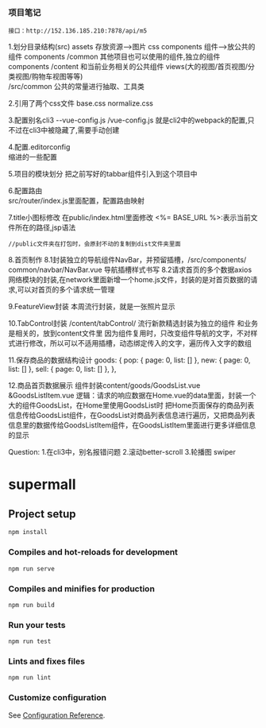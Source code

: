 ### 项目笔记
	接口：http://152.136.185.210:7878/api/m5
1.划分目录结构(src)
	assets  存放资源-->图片 css 
	components 组件-->放公共的组件
	components /common 其他项目也可以使用的组件,独立的组件
	components /content 和当前业务相关的公共组件
	views(大的视图/首页视图/分类视图/购物车视图等等)    
	/src/common  公共的常量进行抽取、工具类

2.引用了两个css文件
	base.css
	normalize.css

3.配置别名cli3	--vue-config.js
	/vue-config.js
	就是cli2中的webpack的配置,只不过在cli3中被隐藏了,需要手动创建

4.配置.editorconfig  
	缩进的一些配置

5.项目的模块划分
	把之前写好的tabbar组件引入到这个项目中

6.配置路由	
	src/router/index.js里面配置，配置路由映射

7.title小图标修改
	在public/index.html里面修改
	<link rel="icon" href="<%= BASE_URL %>favicon.ico">
	<%= BASE_URL %>:表示当前文件所在的路径,jsp语法

	//public文件夹在打包时，会原封不动的复制到dist文件夹里面

8.首页制作
	8.1封装独立的导航组件NavBar，并预留插槽，/src/components/			 common/navbar/NavBar.vue
		 导航插槽样式书写
	8.2请求首页的多个数据axios
		网络模块的封装,在network里面新增一个home.js文件，封装的是对首页数据的请求,可以对首页的多个请求统一管理

9.FeatureView封装
	本周流行封装，就是一张照片显示

10.TabControl封装
	/content/tabControl/
	流行新款精选封装为独立的组件
	和业务是相关的，放到content文件里
	因为组件复用时，只改变组件导航的文字，不对样式进行修改，所以可以不适用插槽，动态绑定传入的文字，遍历传入文字的数组

11.保存商品的数据结构设计
	goods: {
      pop: { page: 0, list: [] },
      new: { page: 0, list: [] },
      sell: { page: 0, list: [] },
    },

12.商品首页数据展示
	组件封装content/goods/GoodsList.vue &GoodsListItem.vue
	逻辑：请求的响应数据在Home.vue的data里面，封装一个大的组件GoodsList，在Home里使用GoodsList时	<goods-list  :goods="goods['pop'].list"> </goods-list> 把Home页面保存的商品列表信息传给GoodsList组件，在GoodsList对商品列表信息进行遍历，又把商品列表信息里的数据传给GoodsListItem组件，在GoodsListItem里面进行更多详细信息的显示




Question:
1.在cli3中，别名报错问题
2.滚动better-scroll
3.轮播图 swiper










# supermall

## Project setup
```
npm install
```

### Compiles and hot-reloads for development
```
npm run serve
```

### Compiles and minifies for production
```
npm run build
```

### Run your tests
```
npm run test
```

### Lints and fixes files
```
npm run lint
```

### Customize configuration
See [Configuration Reference](https://cli.vuejs.org/config/).

